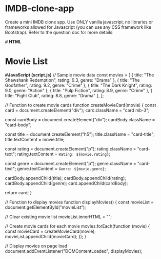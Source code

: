 # IMDB-clone-app
Create a mini IMDB clone app. Use ONLY vanilla javascript, no libraries or frameworks allowed for Javascript (you can use any CSS framework like Bootstrap).  Refer to the question doc for more details:

**# HTML**
<!DOCTYPE html>
<html>
<head>
  <title>IMDB Clone</title>
  <link rel="stylesheet" href="https://stackpath.bootstrapcdn.com/bootstrap/4.5.2/css/bootstrap.min.css">
</head>
<body>
  <div class="container">
    <h1 class="mt-4">Movie List</h1>
    <div id="movieList" class="mt-4"></div>
  </div>

  <script src="script.js"></script>
</body>
</html>

**#JavaScript (script.js)**
// Sample movie data
const movies = [
  { title: "The Shawshank Redemption", rating: 9.3, genre: "Drama" },
  { title: "The Godfather", rating: 9.2, genre: "Crime" },
  { title: "The Dark Knight", rating: 9.0, genre: "Action" },
  { title: "Pulp Fiction", rating: 8.9, genre: "Crime" },
  { title: "Fight Club", rating: 8.8, genre: "Drama" },
];

// Function to create movie cards
function createMovieCard(movie) {
  const card = document.createElement("div");
  card.className = "card mb-3";

  const cardBody = document.createElement("div");
  cardBody.className = "card-body";

  const title = document.createElement("h5");
  title.className = "card-title";
  title.textContent = movie.title;

  const rating = document.createElement("p");
  rating.className = "card-text";
  rating.textContent = `Rating: ${movie.rating}`;

  const genre = document.createElement("p");
  genre.className = "card-text";
  genre.textContent = `Genre: ${movie.genre}`;

  cardBody.appendChild(title);
  cardBody.appendChild(rating);
  cardBody.appendChild(genre);
  card.appendChild(cardBody);

  return card;
}

// Function to display movies
function displayMovies() {
  const movieList = document.getElementById("movieList");

  // Clear existing movie list
  movieList.innerHTML = "";

  // Create movie cards for each movie
  movies.forEach(function (movie) {
    const movieCard = createMovieCard(movie);
    movieList.appendChild(movieCard);
  });
}

// Display movies on page load
document.addEventListener("DOMContentLoaded", displayMovies);
